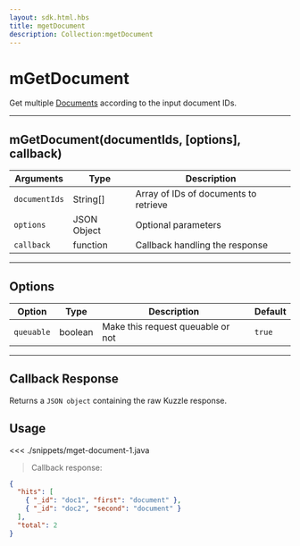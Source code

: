 ```yaml
---
layout: sdk.html.hbs
title: mgetDocument
description: Collection:mgetDocument
---
```


# mGetDocument

Get multiple [Documents](/sdk-reference/android/3/document/) according to the input document IDs.

---

## mGetDocument(documentIds, [options], callback)

| Arguments     | Type        | Description                           |
| ------------- | ----------- | ------------------------------------- |
| `documentIds` | String[]    | Array of IDs of documents to retrieve |
| `options`     | JSON Object | Optional parameters                   |
| `callback`    | function    | Callback handling the response        |

---

## Options

| Option     | Type    | Description                       | Default |
| ---------- | ------- | --------------------------------- | ------- |
| `queuable` | boolean | Make this request queuable or not | `true`  |

---

## Callback Response

Returns a `JSON object` containing the raw Kuzzle response.

## Usage

<<< ./snippets/mget-document-1.java

> Callback response:

```json
{
  "hits": [
    { "_id": "doc1", "first": "document" },
    { "_id": "doc2", "second": "document" }
  ],
  "total": 2
}
```
